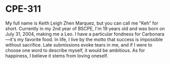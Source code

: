 # CPE-311
My full name is Keith Leigh Zhen Marquez, but you can call me “Keh” for short. Currently in my 2nd year of BSCPE, I'm 19 years old and was born on July 31, 2004, making me a Leo. I have a particular fondness for Carbonara—it's my favorite food. In life, I live by the motto that success is impossible without sacrifice. Late submissions evoke tears in me, and if I were to choose one word to describe myself, it would be ambitious. As for happiness, I believe it stems from loving oneself.
